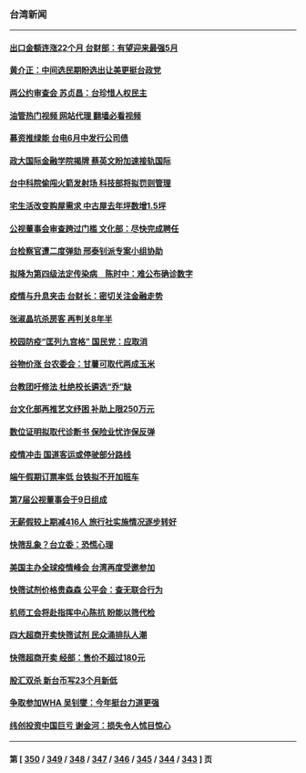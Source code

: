 ### 台湾新闻
---
#### [出口金额连涨22个月 台财部：有望迎来最强5月](../../pages/ncid1349361/n13731306.md?05100045) 
#### [黄介正：中间选民期盼选出让美更挺台政党](../../pages/ncid1349361/n13731430.md?05100045) 
#### [两公约审查会 苏贞昌：台珍惜人权民主](../../pages/ncid1349361/n13731317.md?05100045) 
#### [油管热门视频 网站代理 翻墙必看视频](http://209.222.30.114:81/youtube.html?05100045)
#### [募资推绿能 台电6月中发行公司债](../../pages/ncid1349361/n13731432.md?05100045) 
#### [政大国际金融学院揭牌 蔡英文盼加速接轨国际](../../pages/ncid1349361/n13731433.md?05100045) 
#### [台中科院偷闯火箭发射场 科技部将拟罚则管理](../../pages/ncid1349361/n13731435.md?05100045) 
#### [宅生活改变购屋需求 中古屋去年坪数增1.5坪](../../pages/ncid1349361/n13731431.md?05100045) 
#### [公视董事会审查跨过门槛 文化部：尽快完成聘任](../../pages/ncid1349361/n13731385.md?05100045) 
#### [台检察官遭二度弹劾 邢泰钊派专案小组协助](../../pages/ncid1349361/n13731410.md?05100045) 
#### [拟降为第四级法定传染病　陈时中：难公布确诊数字](../../pages/ncid1349361/n13731337.md?05100045) 
#### [疫情与升息夹击 台财长：密切关注金融走势](../../pages/ncid1349361/n13731424.md?05100045) 
#### [张淑晶坑杀房客 再判关8年半](../../pages/ncid1349361/n13731418.md?05100045) 
#### [校园防疫“匡列九宫格” 国民党：应取消](../../pages/ncid1349361/n13731339.md?05100045) 
#### [谷物价涨 台农委会：甘薯可取代两成玉米](../../pages/ncid1349361/n13731388.md?05100045) 
#### [台教团吁修法 杜绝校长遴选“乔”缺](../../pages/ncid1349361/n13731396.md?05100045) 
#### [台文化部再推艺文纾困 补助上限250万元](../../pages/ncid1349361/n13731398.md?05100045) 
#### [数位证明拟取代诊断书 保险业忧诈保反弹](../../pages/ncid1349361/n13731394.md?05100045) 
#### [疫情冲击 国道客运或停驶部分路线](../../pages/ncid1349361/n13731392.md?05100045) 
#### [端午假期订票率低 台铁拟不开加班车](../../pages/ncid1349361/n13731389.md?05100045) 
#### [第7届公视董事会于9日组成](../../pages/ncid1349361/n13731369.md?05100045) 
#### [无薪假较上期减416人 旅行社实施情况逐步转好](../../pages/ncid1349361/n13731352.md?05100045) 
#### [快筛乱象？台立委：恐慌心理](../../pages/ncid1349361/n13731342.md?05100045) 
#### [美国主办全球疫情峰会 台湾再度受邀参加](../../pages/ncid1349361/n13731347.md?05100045) 
#### [快筛试剂价格贵森森 公平会：查无联合行为](../../pages/ncid1349361/n13731354.md?05100045) 
#### [机师工会将赴指挥中心陈抗 盼能以筛代检](../../pages/ncid1349361/n13731353.md?05100045) 
#### [四大超商开卖快筛试剂 民众涌排队人潮](../../pages/ncid1349361/n13731349.md?05100045) 
#### [快筛超商开卖 经部：售价不超过180元](../../pages/ncid1349361/n13731356.md?05100045) 
#### [股汇双杀 新台币写23个月新低](../../pages/ncid1349361/n13731315.md?05100045) 
#### [争取参加WHA 吴钊燮：今年挺台力道更强](../../pages/ncid1349361/n13731319.md?05100045) 
#### [纬创投资中国巨亏 谢金河：损失令人怵目惊心](../../pages/ncid1349361/n13731194.md?05100045) 

---
#### 第 [ [350](./350.md?05100045) / [349](./349.md?05100045) / [348](./348.md?05100045) / [347](./347.md?05100045) / [346](./346.md?05100045) / [345](./345.md?05100045) / [344](./344.md?05100045) / [343](./343.md?05100045) ] 页
